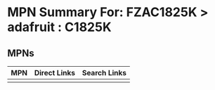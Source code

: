 



# MPN Summary For: FZAC1825K > adafruit : C1825K

## MPNs
  

|MPN|Direct Links|Search Links|
| :--- | :--- | :--- |
||||
